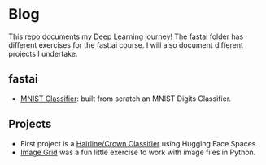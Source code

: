 # Blog
This repo documents my Deep Learning journey! The [fastai](https://github.com/santiagobecerrac/Blog/tree/main/fastai) folder has different exercises for the fast.ai course. I will also document different projects I undertake. 

## fastai

- [MNIST Classifier](https://github.com/santiagobecerrac/Blog//tree/main/fastai/full_mnist): built from scratch an MNIST Digits Classifier.

## Projects

- First project is a [Hairline/Crown Classifier](https://huggingface.co/spaces/santiagobecerrac/hl_crown_classifier) using Hugging Face Spaces.
- [Image Grid](https://github.com/santiagobecerrac/Blog//tree/main/projects/image_grid) was a fun little exercise to work with image files in Python.
